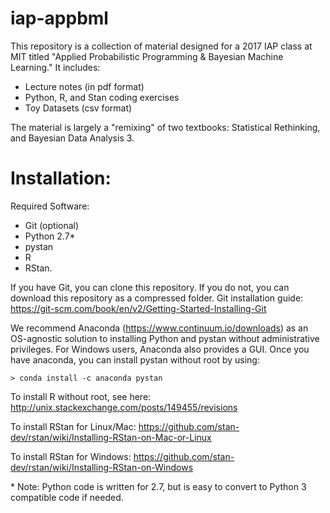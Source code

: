 # iap-appbml

This repository is a collection of material designed for a 2017 IAP class at MIT titled "Applied Probabilistic Programming & Bayesian Machine Learning." It includes:

- Lecture notes (in pdf format)
- Python, R, and Stan coding exercises
- Toy Datasets (csv format)

The material is largely a "remixing" of two textbooks: Statistical Rethinking, and Bayesian Data Analysis 3.

# Installation:
Required Software:
- Git (optional)
- Python 2.7\*
- pystan
- R
- RStan.

If you have Git, you can clone this repository. If you do not, you can download this repository as a compressed folder. 
Git installation guide: https://git-scm.com/book/en/v2/Getting-Started-Installing-Git

We recommend Anaconda (https://www.continuum.io/downloads) as an OS-agnostic solution to installing Python and pystan without administrative privileges. For Windows users, Anaconda also provides a GUI. Once you have anaconda, you can install pystan without root by using:

```
> conda install -c anaconda pystan
```

To install R without root, see here: http://unix.stackexchange.com/posts/149455/revisions

To install RStan for Linux/Mac: https://github.com/stan-dev/rstan/wiki/Installing-RStan-on-Mac-or-Linux

To install RStan for Windows: https://github.com/stan-dev/rstan/wiki/Installing-RStan-on-Windows

\* Note: Python code is written for 2.7, but is easy to convert to Python 3 compatible code if needed.
